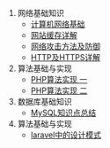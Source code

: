 
1. 网络基础知识
    * [计算机网络基础](计算机网络基础.md)
    * [网站缓存详解](网站缓存详解.md)
    * [网络攻击方法及防御](网络攻击方法及防御总结.md)
    * [HTTP及HTTPS详解](HTTP及HTTPS协议原理解析与面试问题.md)
2. 算法基础与实现
    * [PHP算法实现 一](php算法实现（一）.md)
    * [PHP算法实现 二](php算法实现（二）.md)
3. 数据库基础知识
    * [MySQL知识点总结](MySQL知识点总结.md)
4. 算法基础与实现
    * [laravel中的设计模式](laravel设计模式汇总.md)
        
        